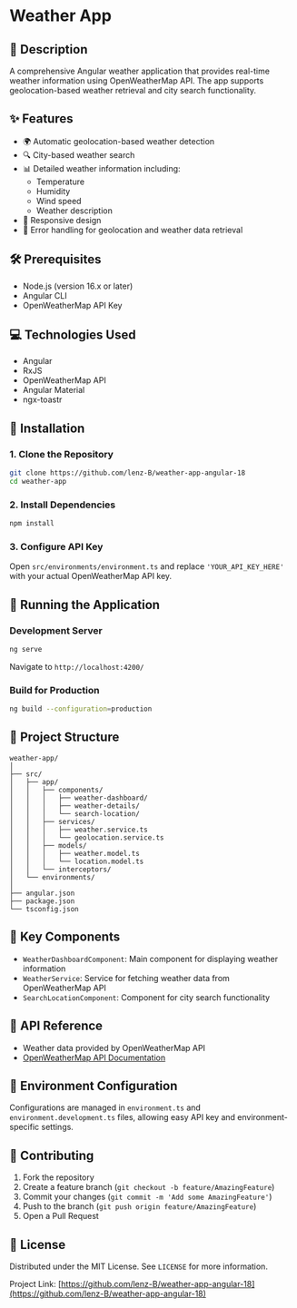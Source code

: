 # Weather App

## 📝 Description

A comprehensive Angular weather application that provides real-time weather information using OpenWeatherMap API. The app supports geolocation-based weather retrieval and city search functionality.

## ✨ Features

- 🌍 Automatic geolocation-based weather detection
- 🔍 City-based weather search
- 📊 Detailed weather information including:
  - Temperature
  - Humidity
  - Wind speed
  - Weather description
- 📱 Responsive design
- 🚨 Error handling for geolocation and weather data retrieval

## 🛠 Prerequisites

- Node.js (version 16.x or later)
- Angular CLI
- OpenWeatherMap API Key

## 💻 Technologies Used

- Angular
- RxJS
- OpenWeatherMap API
- Angular Material
- ngx-toastr

## 🚀 Installation

### 1. Clone the Repository

```bash
git clone https://github.com/lenz-B/weather-app-angular-18
cd weather-app
```

### 2. Install Dependencies

```bash
npm install
```

### 3. Configure API Key

Open `src/environments/environment.ts` and replace `'YOUR_API_KEY_HERE'` with your actual OpenWeatherMap API key.

## 🔧 Running the Application

### Development Server

```bash
ng serve
```

Navigate to `http://localhost:4200/`

### Build for Production

```bash
ng build --configuration=production
```

## 📂 Project Structure

```
weather-app/
│
├── src/
│   ├── app/
│   │   ├── components/
│   │   │   ├── weather-dashboard/
│   │   │   ├── weather-details/
│   │   │   └── search-location/
│   │   ├── services/
│   │   │   ├── weather.service.ts
│   │   │   └── geolocation.service.ts
│   │   ├── models/
│   │   │   ├── weather.model.ts
│   │   │   └── location.model.ts
│   │   └── interceptors/
│   └── environments/
│
├── angular.json
├── package.json
└── tsconfig.json
```

## 🧩 Key Components

- `WeatherDashboardComponent`: Main component for displaying weather information
- `WeatherService`: Service for fetching weather data from OpenWeatherMap API
- `SearchLocationComponent`: Component for city search functionality

## 📡 API Reference

- Weather data provided by OpenWeatherMap API
- [OpenWeatherMap API Documentation](https://openweathermap.org/api)

## 📝 Environment Configuration

Configurations are managed in `environment.ts` and `environment.development.ts` files, allowing easy API key and environment-specific settings.

## 🤝 Contributing

1. Fork the repository
2. Create a feature branch (`git checkout -b feature/AmazingFeature`)
3. Commit your changes (`git commit -m 'Add some AmazingFeature'`)
4. Push to the branch (`git push origin feature/AmazingFeature`)
5. Open a Pull Request

## 📄 License

Distributed under the MIT License. See `LICENSE` for more information.


Project Link: [https://github.com/lenz-B/weather-app-angular-18](https://github.com/lenz-B/weather-app-angular-18)
